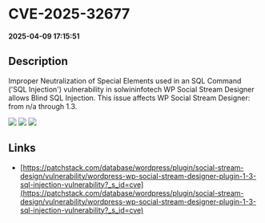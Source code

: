 # CVE-2025-32677

**2025-04-09 17:15:51**

## Description
Improper Neutralization of Special Elements used in an SQL Command ('SQL Injection') vulnerability in solwininfotech WP Social Stream Designer allows Blind SQL Injection. This issue affects WP Social Stream Designer: from n/a through 1.3.

![](https://img.shields.io/static/v1?label=Score&message=7.6&color=red)
![](https://img.shields.io/static/v1?label=Severity&message=HIGH&color=red)
![](https://img.shields.io/static/v1?label=CWE&message=SQL&color=green)

## Links
- [https://patchstack.com/database/wordpress/plugin/social-stream-design/vulnerability/wordpress-wp-social-stream-designer-plugin-1-3-sql-injection-vulnerability?_s_id=cve](https://patchstack.com/database/wordpress/plugin/social-stream-design/vulnerability/wordpress-wp-social-stream-designer-plugin-1-3-sql-injection-vulnerability?_s_id=cve)
